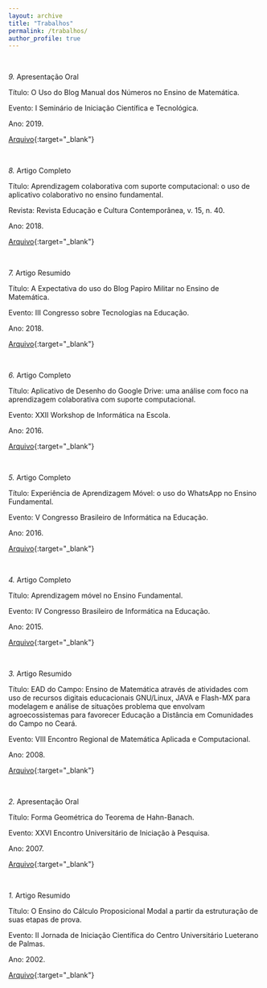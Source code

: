 ```yaml
---
layout: archive
title: "Trabalhos"
permalink: /trabalhos/
author_profile: true
---
```


<br />

*9.* Apresentação Oral

Título: O Uso do Blog Manual dos Números no Ensino de Matemática.

Evento: I Seminário de Iniciação Científica e Tecnológica.

Ano: 2019.

[Arquivo](/files/09_SEMIC.pdf){:target="_blank"}

<br />

*8.* Artigo Completo

Título: Aprendizagem colaborativa com suporte computacional: o uso de aplicativo colaborativo no ensino fundamental.

Revista: Revista Educação e Cultura Contemporânea, v. 15, n. 40.

Ano: 2018.

[Arquivo](/files/08_RECC.pdf){:target="_blank"}

<br />

*7.* Artigo Resumido

Título: A Expectativa do uso do Blog Papiro Militar no Ensino de Matemática.

Evento: III Congresso sobre Tecnologias na Educação.

Ano: 2018.

[Arquivo](/files/07_CTRL+E.pdf){:target="_blank"}

<br />

*6.* Artigo Completo

Título: Aplicativo de Desenho do Google Drive: uma análise com foco na aprendizagem colaborativa com suporte computacional.

Evento: XXII Workshop de Informática na Escola.

Ano: 2016.

[Arquivo](/files/06_CBIE.pdf){:target="_blank"}

<br />

*5.* Artigo Completo

Título: Experiência de Aprendizagem Móvel: o uso do WhatsApp no Ensino Fundamental.

Evento: V Congresso Brasileiro de Informática na Educação.

Ano: 2016.

[Arquivo](/files/05_CBIE.pdf){:target="_blank"}

<br />

*4.* Artigo Completo

Título: Aprendizagem móvel no Ensino Fundamental.

Evento: IV Congresso Brasileiro de Informática na Educação.

Ano: 2015.

[Arquivo](/files/04_CBIE.pdf){:target="_blank"}

<br />

*3.* Artigo Resumido

Título: EAD do Campo: Ensino de Matemática através de atividades com uso de recursos digitais educacionais GNU/Linux, JAVA e Flash-MX para modelagem e análise de situações problema que envolvam agroecossistemas para favorecer Educação a Distância em Comunidades do Campo no Ceará.

Evento: VIII Encontro Regional de Matemática Aplicada e Computacional.

Ano: 2008.

[Arquivo](/files/03_ERMAC.pdf){:target="_blank"}

<br />

*2.* Apresentação Oral

Título: Forma Geométrica do Teorema de Hahn-Banach.

Evento: XXVI Encontro Universitário de Iniciação à Pesquisa.

Ano: 2007.

[Arquivo](/files/02_EUIP.pdf){:target="_blank"}

<br />

*1.* Artigo Resumido

Título: O Ensino do Cálculo Proposicional Modal a partir da estruturação de suas etapas de prova.

Evento: II Jornada de Iniciação Científica do Centro Universitário Lueterano de Palmas.

Ano: 2002.

[Arquivo](/files/01_JIC.pdf){:target="_blank"}
